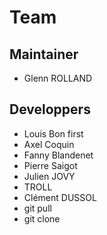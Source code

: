 # Team 

## Maintainer 

- Glenn ROLLAND

## Developpers

- Louis Bon first
- Axel Coquin
- Fanny Blandenet
- Pierre Saigot
- Julien JOVY 
- TROLL
- Clément DUSSOL
- git pull
- git clone